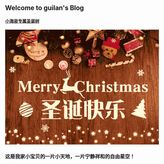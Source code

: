 ## Welcome to guilan's Blog

#### [小海盗专属圣诞树](https://forestlp.github.io/bao-chenguilan/yizhikuailedehaidao.html)

![Image](./sdkl.gif)

### 这是我家小宝贝的一片小天地，一片宁静祥和的自由星空！
